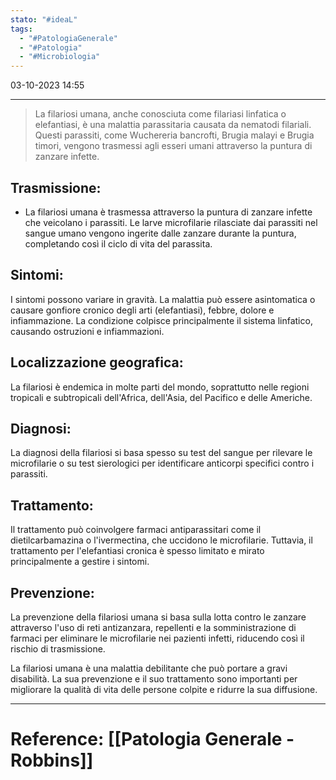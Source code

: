 ```yaml
---
stato: "#ideaL"
tags:
  - "#PatologiaGenerale"
  - "#Patologia"
  - "#Microbiologia"
---
```

03-10-2023 14:55

--- 

> La filariosi umana, anche conosciuta come filariasi linfatica o elefantiasi, è una malattia parassitaria causata da nematodi filariali. Questi parassiti, come Wuchereria bancrofti, Brugia malayi e Brugia timori, vengono trasmessi agli esseri umani attraverso la puntura di zanzare infette.

## Trasmissione: 
- La filariosi umana è trasmessa attraverso la puntura di zanzare infette che veicolano i parassiti. Le larve microfilarie rilasciate dai parassiti nel sangue umano vengono ingerite dalle zanzare durante la puntura, completando così il ciclo di vita del parassita.
    
## Sintomi: 
I sintomi possono variare in gravità. La malattia può essere asintomatica o causare gonfiore cronico degli arti (elefantiasi), febbre, dolore e infiammazione. La condizione colpisce principalmente il sistema linfatico, causando ostruzioni e infiammazioni.
    
## Localizzazione geografica:
La filariosi è endemica in molte parti del mondo, soprattutto nelle regioni tropicali e subtropicali dell'Africa, dell'Asia, del Pacifico e delle Americhe.
    
## Diagnosi: 
La diagnosi della filariosi si basa spesso su test del sangue per rilevare le microfilarie o su test sierologici per identificare anticorpi specifici contro i parassiti.
    
## Trattamento: 
Il trattamento può coinvolgere farmaci antiparassitari come il dietilcarbamazina o l'ivermectina, che uccidono le microfilarie. Tuttavia, il trattamento per l'elefantiasi cronica è spesso limitato e mirato principalmente a gestire i sintomi.
    
## Prevenzione: 
La prevenzione della filariosi umana si basa sulla lotta contro le zanzare attraverso l'uso di reti antizanzara, repellenti e la somministrazione di farmaci per eliminare le microfilarie nei pazienti infetti, riducendo così il rischio di trasmissione.


La filariosi umana è una malattia debilitante che può portare a gravi disabilità. La sua prevenzione e il suo trattamento sono importanti per migliorare la qualità di vita delle persone colpite e ridurre la sua diffusione.


--- 
# Reference: [[Patologia Generale - Robbins]]